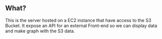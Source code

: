## What?

This is the server hosted on a EC2 instance that have access to the S3 Bucket. It expose an API for an external Front-end so we can display data and make graph with the S3 data.
